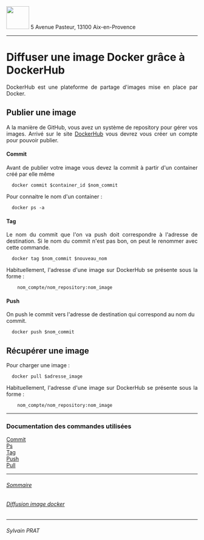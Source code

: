 <img style="height: 60px;" src="http://www.lpl-aix.fr/wp-content/uploads/2018/04/LPL_240_180.jpg" />
5 Avenue Pasteur, 13100 Aix-en-Provence

***

#  Diffuser une image Docker grâce à DockerHub

<p style='text-align: justify'>
DockerHub est une plateforme de partage d'images mise en place par Docker.
</p>

## Publier une image

<p style='text-align: justify'>
A la manière de GitHub, vous avez un système de repository pour gérer vos images. Arrivé sur le site <a href="https://hub.docker.com/">DockerHub</a> vous devrez vous créer un compte pour pouvoir publier.
</p>

#### Commit
<p style='text-align: justify'>
Avant de publier votre image vous devez la commit à partir d'un container créé par elle même
</p>

``` shell
  docker commit $container_id $nom_commit
```
<p style='text-align: justify'>
Pour connaitre le nom d'un container :
</p>

``` shell
  docker ps -a
```

#### Tag

<p style='text-align: justify'>
Le nom du commit que l'on va push doit correspondre à l'adresse de destination. Si le nom du commit n'est pas bon, on peut le renommer avec cette commande.
</p>

``` shell
  docker tag $nom_commit $nouveau_nom
```

<p style='text-align: justify'>
Habituellement, l'adresse d'une image sur DockerHub se présente sous la forme :
</p>

``` text
    nom_compte/nom_repository:nom_image
```

#### Push

On push le commit vers l'adresse de destination qui correspond au nom du commit.

``` shell
  docker push $nom_commit
```


## Récupérer une image

<p style='text-align: justify'>
Pour charger une image :
</p>

``` shell
  docker pull $adresse_image
```

<p style='text-align: justify'>
Habituellement, l'adresse d'une image sur DockerHub se présente sous la forme :
</p>

``` text
    nom_compte/nom_repository:nom_image
```

---
### Documentation des commandes utilisées


<a href="https://docs.docker.com/engine/reference/commandline/commit/">Commit</a><br>
<a href="https://docs.docker.com/engine/reference/commandline/ps/">Ps</a><br>
<a href="https://docs.docker.com/engine/reference/commandline/tag/">Tag</a><br>
<a href="https://docs.docker.com/engine/reference/commandline/push/">Push</a><br>
<a href="https://docs.docker.com/engine/reference/commandline/pull/">Pull</a><br>



---

###### <a href="https://github.com/sylvain-prat/DocDocker/blob/master/README.md">Sommaire</a>
###### <a href="https://github.com/sylvain-prat/DocDocker/blob/master/Diffusion_Image_Docker/Diffusion_Image_Docker.md">Diffusion image docker</a>

---
###### Sylvain PRAT
